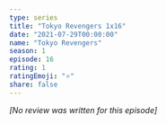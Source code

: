 ```yaml
---
type: series
title: "Tokyo Revengers 1x16"
date: "2021-07-29T00:00:00"
name: "Tokyo Revengers"
season: 1
episode: 16
rating: 1
ratingEmoji: "⭐️"
share: false
---
```


_[No review was written for this episode]_

